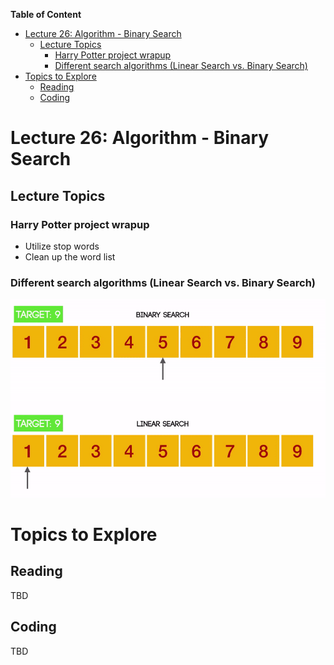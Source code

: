 
**Table of Content**
- [Lecture 26: Algorithm - Binary Search](#lecture-26-algorithm---binary-search)
  - [Lecture Topics](#lecture-topics)
    - [Harry Potter project wrapup](#harry-potter-project-wrapup)
    - [Different search algorithms (Linear Search vs. Binary Search)](#different-search-algorithms-linear-search-vs-binary-search)
- [Topics to Explore](#topics-to-explore)
  - [Reading](#reading)
  - [Coding](#coding)


# Lecture 26: Algorithm - Binary Search

## Lecture Topics

### Harry Potter project wrapup
- Utilize stop words
- Clean up the word list

### Different search algorithms (Linear Search vs. Binary Search)
![](./pics/search_algo.gif)



# Topics to Explore

## Reading
TBD

## Coding
TBD